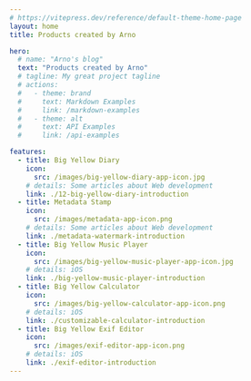 ```yaml
---
# https://vitepress.dev/reference/default-theme-home-page
layout: home
title: Products created by Arno

hero:
  # name: "Arno's blog"
  text: "Products created by Arno"
  # tagline: My great project tagline
  # actions:
  #   - theme: brand
  #     text: Markdown Examples
  #     link: /markdown-examples
  #   - theme: alt
  #     text: API Examples
  #     link: /api-examples

features:
  - title: Big Yellow Diary
    icon:
      src: /images/big-yellow-diary-app-icon.jpg
    # details: Some articles about Web development
    link: ./12-big-yellow-diary-introduction
  - title: Metadata Stamp
    icon:
      src: /images/metadata-app-icon.png
    # details: Some articles about Web development
    link: ./metadata-watermark-introduction
  - title: Big Yellow Music Player
    icon:
      src: /images/big-yellow-music-player-app-icon.jpg
    # details: iOS
    link: ./big-yellow-music-player-introduction
  - title: Big Yellow Calculator
    icon:
      src: /images/big-yellow-calculator-app-icon.png
    # details: iOS
    link: ./customizable-calculator-introduction
  - title: Big Yellow Exif Editor
    icon:
      src: /images/exif-editor-app-icon.png
    # details: iOS
    link: ./exif-editor-introduction
---
```


